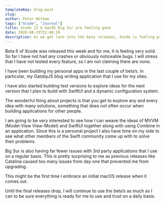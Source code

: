 ```yaml
---
templateKey: blog-post
slug: 
author: Peter Witham
tags: ["Xcode", "Journal"]
title: Xcode 12 & macOS Big Sur are feeling good
date: 2020-08-25T22:40:19
description: As we get late into the beta releases, Xcode is feeling pretty solid to me.
---
```


Beta 6 of Xcode was released this week and for me, it is feeling very solid. So far I have not had any crashes or obviously noticeable bugs. I will stress that I have not tested every feature, so I am not claiming there are none.

I have been building my personal apps in the last couple of beta’s. In particular, my GatsbyJS blog writing application that I use for my sites.

I have also started building test versions to explore ideas for the next version that I plan to build with SwiftUI and a dynamic configuration system.

The wonderful thing about projects is that you get to explore any and every idea with many solutions, something that does not often occur when building applications for other people.

I am going to be very interested to see how I can weave the ideas of MVVM (Model-View View-Model) and SwiftUI together along with using Combine in an application. Since this is a personal project I also have time on my side to see what other members of the Swift community come up with to solve their problems.

Big Sur is also having far fewer issues with 3rd party applications that I use on a regular basis. This is pretty surprising to me as previous releases like Catalina caused too many issues from day one that prevented me from upgrading.

This might be the first time I embrace an initial macOS release when it comes out.

Until the final releases drop, I will continue to use the beta’s as much as I can to be sure everything is ready for me to use and trust on a daily basis.
